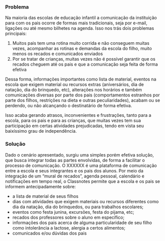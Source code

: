 ### Problema

Na maioria das escolas de educação infantil a comunicação da instituição para com os pais ocorre de formas mais tradicionais, seja por e-mail, ligações ou até mesmo bilhetes na agenda. Isso nos trás dois problemas principais: 

1. Muitos pais tem uma rotina muito corrida e não conseguem muitas vezes, acompanhar as rotinas e demandas da escola do filho, muito menos os recados e comunicados enviados
2. Por se tratar de crianças, muitas vezes não é possível garantir que os recados cheguem até os pais e que a comunicação seja feita de forma efetiva

Dessa forma, informações importantes como lista de material, eventos na escola que exigem material ou recursos extras (aniversários, dia de natação, dia do brinquedo, etc), alterações nos horários e também comunicações diversas por parte dos pais (comportamentos estranhos por parte dos filhos, restrições na dieta e outras peculiaridades), acabam ou se perdendo, ou não alcançando o destinatário de forma efetiva.

Isso acaba gerando atrasos, inconvenientes e frustrações, tanto para a escola, para os pais e para as crianças, que muitas vezes tem sua participação em certas atividades prejudicadas, tendo em vista seu baixíssimo grau de independência.

### Solução

Dado o cenário apresentado, surgiu uma simples porém efetiva solução, que busca integrar todas as partes envolvidas, de forma a facilitar o processo de comunicação. O XXXXXX é uma plataforma de comunicação entre a escola e seus integrantes e os pais dos alunos. Por meio da integração de um “mural de recados”, agenda pessoal, calendário e notificações em tempo real, o Classnotes permite que a escola e os pais se informem antecipadamente sobre: 

- a lista de material de seus filhos
- dias com atividades que exigem materiais ou recursos diferentes como dia da natação, dia do brinquedos, ou para trabalhos escolares;
- eventos como festa junina, excursões, festa do pijama, etc;
- recados dos professores sobre o aluno em específico;
- informações dos pais acerca de alguma particularidade de seu filho como intolerância a lactose, alergia a certos alimentos;
- comunicados e/ou dúvidas dos pais
